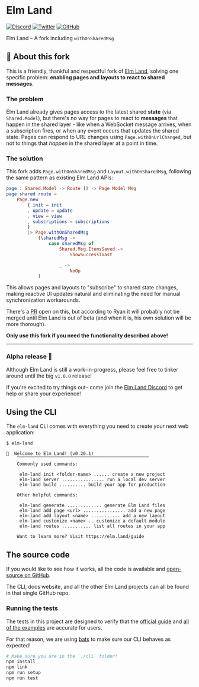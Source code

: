# Elm Land

[![Discord](https://badgen.net/badge/icon/discord?icon=discord&label&color=7289da)](https://join.elm.land) [![Twitter](https://badgen.net/badge/icon/twitter?icon=twitter&label&color=00acee)](https://twitter.com/elmland_) [![GitHub](https://badgen.net/badge/icon/github?icon=github&label&color=4078c0)](https://www.github.com/elm-land/elm-land)

Elm Land – A fork including `withOnSharedMsg`

## 🌱 About this fork

This is a friendly, thankful and respectful fork of [Elm Land](https://github.com/elm-land/elm-land), solving one specific problem: **enabling pages and layouts to react to shared messages**.

### The problem

Elm Land already gives pages access to the latest shared **state** (via `Shared.Model`), but there's no way for pages to react to **messages** that happen in the shared layer - like when a WebSocket message arrives, when a subscription fires, or when any event occurs that updates the shared state. Pages can respond to URL changes using `Page.withOnUrlChanged`, but not to things that _happen_ in the shared layer at a point in time.

### The solution

This fork adds `Page.withOnSharedMsg` and `Layout.withOnSharedMsg`, following the same pattern as existing Elm Land APIs:

```elm
page : Shared.Model -> Route () -> Page Model Msg
page shared route =
    Page.new
        { init = init
        , update = update
        , view = view
        , subscriptions = subscriptions
        }
        |> Page.withOnSharedMsg
            (\sharedMsg ->
                case sharedMsg of
                    Shared.Msg.ItemsSaved ->
                        ShowSuccessToast

                    _ ->
                        NoOp
            )
```

This allows pages and layouts to "subscribe" to shared state changes, making reactive UI updates natural and eliminating the need for manual synchronization workarounds.

There's a [PR](https://github.com/elm-land/elm-land/pull/205) open on this, but according to Ryan it will probably not be merged until Elm Land is out of beta (and when it is, his own solution will be more thorough).

**Only use this fork if you need the functionality described above!**

---

### Alpha release 🌱

Although Elm Land is still a work-in-progress, please feel free to tinker around until the big `v1.0.0` release!

If you're excited to try things out– come join the [Elm Land Discord](https://join.elm.land) to get help or share your experience!

## Using the CLI

The `elm-land` CLI comes with everything you need to create your next web application:

```
$ elm-land

🌈  Welcome to Elm Land! (v0.20.1)
    ⎺⎺⎺⎺⎺⎺⎺⎺⎺⎺⎺⎺⎺⎺⎺⎺⎺⎺⎺⎺⎺⎺⎺⎺⎺⎺⎺⎺⎺⎺
    Commonly used commands:

     elm-land init <folder-name> ...... create a new project
     elm-land server ................ run a local dev server
     elm-land build .......... build your app for production

    Other helpful commands:

     elm-land generate ............. generate Elm Land files
     elm-land add page <url> ................ add a new page
     elm-land add layout <name> ........... add a new layout
     elm-land customize <name> .. customize a default module
     elm-land routes ........... list all routes in your app

    Want to learn more? Visit https://elm.land/guide

```

## The source code

If you would like to see how it works, all the code is available and [open-source on GitHub](https://github.com/elm-land/elm-land).

The CLI, docs website, and all the other Elm Land projects can all be found in that single GitHub repo.

### Running the tests

The tests in this project are designed to verify that the [official guide](https://elm.land/guide) and [all of the examples](https://github.com/elm-land/elm-land/tree/main/examples) are accurate for users.

For that reason, we are using [bats](https://github.com/bats-core/bats-core) to make sure our CLI behaves as expected!

```bash
# Make sure you are in the `./cli` folder!
npm install
npm link
npm run setup
npm run test
```
